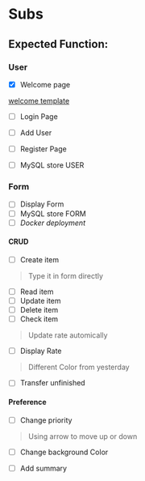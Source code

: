 # Subs

## Expected Function:

### User

- [x] Welcome page

[welcome template](https://www.w3schools.com/w3css/tryw3css_templates_parallax.htm)

- [ ] Login Page
- [ ] Add User
- [ ] Register Page
- [ ] MySQL store USER


### Form

- [ ] Display Form
- [ ] MySQL store FORM
- [ ] *Docker deployment*

#### CRUD

- [ ] Create item 
> Type it in form directly 

- [ ] Read item
- [ ] Update item
- [ ] Delete item
- [ ] Check item
> Update rate automically

- [ ] Display Rate
> Different Color from yesterday

- [ ] Transfer unfinished


#### Preference
- [ ] Change priority
> Using arrow to move up or down

- [ ] Change background Color

- [ ] Add summary